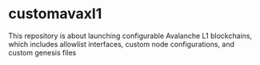 # customavaxl1
This repository is about launching configurable Avalanche L1 blockchains, which includes allowlist interfaces, custom node configurations, and custom genesis files
